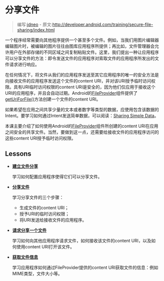 # 分享文件

> 编写:[jdneo](https://github.com/jdneo) - 原文:<http://developer.android.com/training/secure-file-sharing/index.html>

一个程序经常需要向其他程序提供一个甚至多个文件。例如，当我们用图片编辑器编辑图片时，被编辑的图片往往由图库应用程序所提供；再比如，文件管理器会允许用户在外部存储的不同区域之间复制粘贴文件。这里，我们提出一种让应用程序可以分享文件的方法：即令发送文件的应用程序对索取文件的应用程序所发出的文件请求进行响应。

在任何情况下，将文件从我们的应用程序发送至其它应用程序的唯一的安全方法是向接收文件的应用程序发送这个文件的content URI，并对该URI授予临时访问权限。具有URI临时访问权限的content URI是安全的，因为他们仅应用于接收这个URI的应用程序，并且会自动过期。Android的[FileProvider](http://developer.android.com/reference/android/support/v4/content/FileProvider.html)组件提供了<a href="http://developer.android.com/reference/android/support/v4/content/FileProvider.html#getUriForFile(android.content.Context, java.lang.String, java.io.File)">getUriForFile()</a>方法创建一个文件的content URI。

如果希望在应用之间共享少量的文本或者数字等类型的数据，应使用包含该数据的Intent。要学习如何通过Intent发送简单数据，可以阅读：[Sharing Simple Data](../sharing/index.html)。

本课主要介绍了如何使用Android的[FileProvider](http://developer.android.com/reference/android/support/v4/content/FileProvider.html)组件所创建的content URI在应用之间安全的共享文件。当然，要做到这一点，还需要给接收文件的应用程序访问的这些content URI授予临时访问权限。

## Lessons

* [**建立文件分享**](setup-sharing.html)

  学习如何配置应用程序使得它们可以分享文件。


* [**分享文件**](sharing-file.html)

  学习分享文件的三个步骤：
  - 生成文件的content URI；
  - 授予URI的临时访问权限；
  - 将URI发送给接收文件的应用程序。


* [**请求分享一个文件**](request-file.html)

  学习如何向其他应用程序请求文件，如何接收该文件的content URI，以及如何使用content URI打开该文件。


* [**获取文件信息**](retrieve-info.html)

  学习应用程序如何通过FileProvider提供的content URI获取文件的信息：例如MIME类型，文件大小等。
